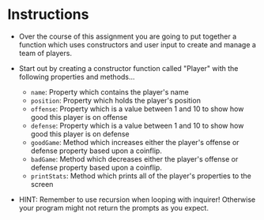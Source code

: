 # **Instructions**

* Over the course of this assignment you are going to put together a function which uses constructors and user input to create and manage a team of players.

* Start out by creating a constructor function called "Player" with the following properties and methods...

  * `name`: Property which contains the player's name
  * `position`: Property which holds the player's position
  * `offense`: Property which is a value between 1 and 10 to show how good this player is on offense
  * `defense`: Property which is a value between 1 and 10 to show how good this player is on defense
  * `goodGame`: Method which increases either the player's offense or defense property based upon a coinflip.
  * `badGame`: Method which decreases either the player's offense or defense property based upon a coinflip.
  * `printStats`: Method which prints all of the player's properties to the screen


* HINT: Remember to use recursion when looping with inquirer! Otherwise your program might not return the prompts as you expect.
